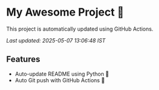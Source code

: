 # My Awesome Project 🚀

This project is automatically updated using GitHub Actions.

_Last updated: 2025-05-07 13:06:48 IST_

## Features
- Auto-update README using Python 🐍
- Auto Git push with GitHub Actions 🤖
